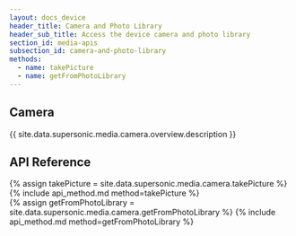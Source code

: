 ```yaml
---
layout: docs_device
header_title: Camera and Photo Library
header_sub_title: Access the device camera and photo library
section_id: media-apis
subsection_id: camera-and-photo-library
methods:
  - name: takePicture
  - name: getFromPhotoLibrary
---
```


<section class="docs-section" id="camera">

# Camera
{{ site.data.supersonic.media.camera.overview.description }}

## API Reference

<section class="docs-section" id="takePicture">
{% assign takePicture = site.data.supersonic.media.camera.takePicture %}
{% include api_method.md method=takePicture %}
</section>

<section class="docs-section" id="getFromPhotoLibrary">
{% assign getFromPhotoLibrary = site.data.supersonic.media.camera.getFromPhotoLibrary %}
{% include api_method.md method=getFromPhotoLibrary %}
</section>

</section>

